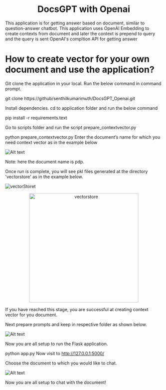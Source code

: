 <h1 align="center">
  DocsGPT with Openai
</h1>

This application is for getting answer based on document, similar to question-answer chatbot. This application uses OpenAI Embedding to create contexts from document and later the context is prepend to query and the query is sent OpenAI's compltion API for getting answer

# How to create vector for your own document and use the application?

Git clone the application in your local. Run the below command in command prompt.


git clone https://github/senthilkumarimuth/DocsGPT_Openai.git
 

Install dependencies. cd to application folder and run the below command


pip install -r requirements.text
 

Go to scripts folder and run the script prepare_contextvector.py


python prepare_contextvector.py
Enter the document’s name for which you need context vector as in the example below

![Alt text](/readme_fiels/b3a8d398-f17d-419e-a607-eccb6f3dfcd3.png?raw=true "enter document name")

Note: here the document name is pdp.

Once run is complete, you will see pkl files generated at the directory 'vectorstore' as in the example below.

![vectorStoret](./readme_fiels/vecterstore.png)

<p align="center">
  <img src="./readme_fiels/vecterstore.png" width="350" title="vectorstore">
</p>


If you have reached this stage, you are successful at creating context vector for you document.

Next prepare prompts and keep in respective folder as shown below.

![Alt text](./readme_fiels/56c8dba5-452b-45b9-a9df-6ab5f4e8af3a.png?raw=true "prompt")

Now you are all setup to run the Flask application.


python app.py
Now visit to http://127.0.0.1:5000/ 

Choose the document to which you would like to chat.

![Alt text](./readme_fiels/206d5169-f176-4005-a23a-fa1616db744f.png?raw=true "web ui")

Now you are all setup to chat with the document!

 
